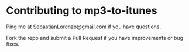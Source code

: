 # Contributing to mp3-to-itunes

Ping me at [SebastianLorenzo@gmail.com](mailto:SebastianLorenzo@gmail.com) if you have questions.

Fork the repo and submit a Pull Request if you have improvements or bug fixes.
